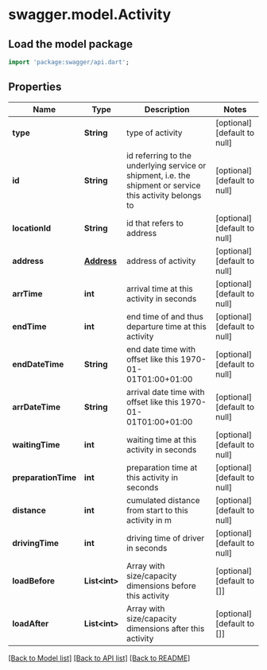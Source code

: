 # swagger.model.Activity

## Load the model package
```dart
import 'package:swagger/api.dart';
```

## Properties
Name | Type | Description | Notes
------------ | ------------- | ------------- | -------------
**type** | **String** | type of activity | [optional] [default to null]
**id** | **String** | id referring to the underlying service or shipment, i.e. the shipment or service this activity belongs to | [optional] [default to null]
**locationId** | **String** | id that refers to address | [optional] [default to null]
**address** | [**Address**](Address.md) | address of activity | [optional] [default to null]
**arrTime** | **int** | arrival time at this activity in seconds | [optional] [default to null]
**endTime** | **int** | end time of and thus departure time at this activity | [optional] [default to null]
**endDateTime** | **String** | end date time with offset like this 1970-01-01T01:00+01:00 | [optional] [default to null]
**arrDateTime** | **String** | arrival date time with offset like this 1970-01-01T01:00+01:00 | [optional] [default to null]
**waitingTime** | **int** | waiting time at this activity in seconds | [optional] [default to null]
**preparationTime** | **int** | preparation time at this activity in seconds | [optional] [default to null]
**distance** | **int** | cumulated distance from start to this activity in m | [optional] [default to null]
**drivingTime** | **int** | driving time of driver in seconds | [optional] [default to null]
**loadBefore** | **List&lt;int&gt;** | Array with size/capacity dimensions before this activity | [optional] [default to []]
**loadAfter** | **List&lt;int&gt;** | Array with size/capacity dimensions after this activity | [optional] [default to []]

[[Back to Model list]](../README.md#documentation-for-models) [[Back to API list]](../README.md#documentation-for-api-endpoints) [[Back to README]](../README.md)


